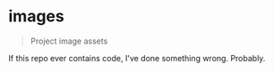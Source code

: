 # images
> Project image assets

If this repo ever contains code, I've done something wrong. Probably.
